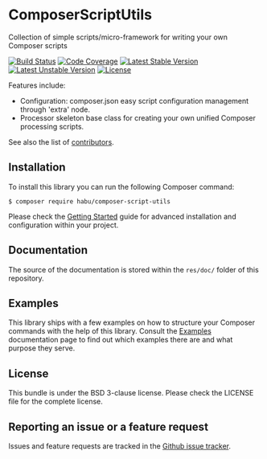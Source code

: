 # ComposerScriptUtils
Collection of simple scripts/micro-framework for writing your own Composer scripts

[![Build Status](https://travis-ci.org/habuio/ComposerScriptUtils.svg?branch=master)](https://travis-ci.org/habuio/ComposerScriptUtils) [![Code Coverage](https://scrutinizer-ci.com/g/habuio/ComposerScriptUtils/badges/coverage.png?b=master)](https://scrutinizer-ci.com/g/habuio/ComposerScriptUtils/?branch=master) [![Latest Stable Version](https://poser.pugx.org/habu/composer-script-utils/v/stable)](https://packagist.org/packages/habu/composer-script-utils) [![Latest Unstable Version](https://poser.pugx.org/habu/composer-script-utils/v/unstable)](https://packagist.org/packages/habu/composer-script-utils)  [![License](https://poser.pugx.org/habu/composer-script-utils/license)](https://packagist.org/packages/habu/composer-script-utils) 

Features include:

* Configuration: composer.json easy script configuration management through 'extra' node.
* Processor skeleton base class for creating your own unified Composer processing scripts.

See also the list of [contributors](https://github.com/habuio/ComposerScriptUtils/contributors).


## Installation

To install this library you can run the following Composer command:

```
$ composer require habu/composer-script-utils
```

Please check the [Getting Started](res/doc/index.rst) guide for advanced installation and configuration within your project.

## Documentation

The source of the documentation is stored within the `res/doc/` folder of this repository.

## Examples

This library ships with a few examples on how to structure your Composer commands with
the help of this library. Consult the [Examples](res/doc/examples.rst) documentation page to find out
which examples there are and what purpose they serve.

## License

This bundle is under the BSD 3-clause license. Please check the LICENSE file for the complete license.

## Reporting an issue or a feature request

Issues and feature requests are tracked in the [Github issue tracker](https://github.com/habuio/ComposerScriptUtils/issues).
